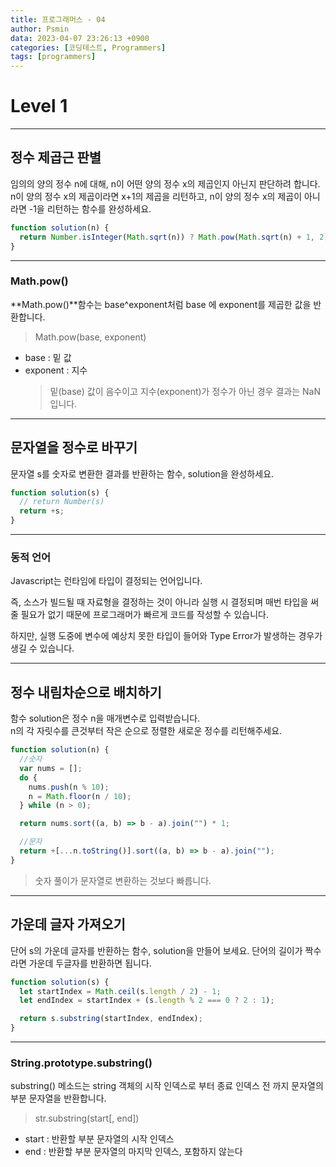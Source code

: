 ```yaml
---
title: 프로그래머스 - 04
author: Psmin
data: 2023-04-07 23:26:13 +0900
categories: [코딩테스트, Programmers]
tags: [programmers]
---
```


# Level 1

---

## 정수 제곱근 판별

임의의 양의 정수 n에 대해, n이 어떤 양의 정수 x의 제곱인지 아닌지 판단하려 합니다.  
n이 양의 정수 x의 제곱이라면 x+1의 제곱을 리턴하고, n이 양의 정수 x의 제곱이 아니라면 -1을 리턴하는 함수를 완성하세요.

```js
function solution(n) {
  return Number.isInteger(Math.sqrt(n)) ? Math.pow(Math.sqrt(n) + 1, 2) : -1;
}
```

---

### Math.pow()

**Math.pow()**함수는 base^exponent처럼 base 에 exponent를 제곱한 값을 반환합니다.

> Math.pow(base, exponent)

- base : 밑 값
- exponent : 지수
  > 밑(base) 값이 음수이고 지수(exponent)가 정수가 아닌 경우 결과는 NaN입니다.

---

## 문자열을 정수로 바꾸기

문자열 s를 숫자로 변환한 결과를 반환하는 함수, solution을 완성하세요.

```js
function solution(s) {
  // return Number(s)
  return +s;
}
```

---

### 동적 언어

Javascript는 런타임에 타입이 결정되는 언어입니다.

즉, 소스가 빌드될 때 자료형을 결정하는 것이 아니라 실행 시 결정되며 매번 타입을 써줄 필요가 없기 때문에 프로그래머가 빠르게 코드를 작성할 수 있습니다.

하지만, 실행 도중에 변수에 예상치 못한 타입이 들어와 Type Error가 발생하는 경우가 생길 수 있습니다.

---

## 정수 내림차순으로 배치하기

함수 solution은 정수 n을 매개변수로 입력받습니다.  
n의 각 자릿수를 큰것부터 작은 순으로 정렬한 새로운 정수를 리턴해주세요.

```js
function solution(n) {
  //숫자
  var nums = [];
  do {
    nums.push(n % 10);
    n = Math.floor(n / 10);
  } while (n > 0);

  return nums.sort((a, b) => b - a).join("") * 1;

  //문자
  return +[...n.toString()].sort((a, b) => b - a).join("");
}
```

> 숫자 풀이가 문자열로 변환하는 것보다 빠릅니다.

---

## 가운데 글자 가져오기

단어 s의 가운데 글자를 반환하는 함수, solution을 만들어 보세요. 단어의 길이가 짝수라면 가운데 두글자를 반환하면 됩니다.

```js
function solution(s) {
  let startIndex = Math.ceil(s.length / 2) - 1;
  let endIndex = startIndex + (s.length % 2 === 0 ? 2 : 1);

  return s.substring(startIndex, endIndex);
}
```

---

### String.prototype.substring()

substring() 메소드는 string 객체의 시작 인덱스로 부터 종료 인덱스 전 까지 문자열의 부분 문자열을 반환합니다.

> str.substring(start[, end])

- start : 반환할 부분 문자열의 시작 인덱스
- end : 반환할 부분 문자열의 마지막 인덱스, 포함하지 않는다
